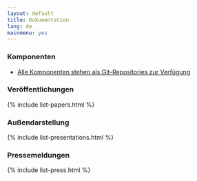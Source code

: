 ```yaml
---
layout: default
title: Dokumentation
lang: de
mainmenu: yes
---
```


### Komponenten
* [Alle Komponenten stehen als Git-Repositories zur Verfügung](https://github.com/biggis-project)

### Veröffentlichungen
{% include list-papers.html %}

### Außendarstellung
{% include list-presentations.html %}

### Pressemeldungen
{% include list-press.html %}
